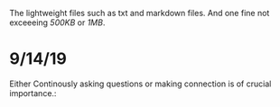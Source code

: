The lightweight files such as txt and markdown files. And one fine not exceeeing *500KB* or *1MB*.

# 9/14/19

Either Continously asking questions or making connection is of crucial importance.:
